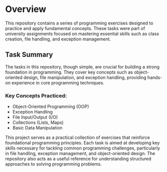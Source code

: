 # Overview

This repository contains a series of programming exercises designed to practice and apply fundamental concepts. These tasks were part of university assignments focused on mastering essential skills such as class creation, file handling, and exception management.

## Task Summary

The tasks in this repository, though simple, are crucial for building a strong foundation in programming. They cover key concepts such as object-oriented design, file manipulation, and exception handling, providing hands-on experience in core programming techniques.

### Key Concepts Practiced:
- Object-Oriented Programming (OOP)
- Exception Handling
- File Input/Output (I/O)
- Collections (Lists, Maps)
- Basic Data Manipulation

This project serves as a practical collection of exercises that reinforce foundational programming principles. Each task is aimed at developing key skills necessary for tackling common programming challenges, particularly in file handling, exception management, and object-oriented design. The repository also acts as a useful reference for understanding structured approaches to solving programming problems.
